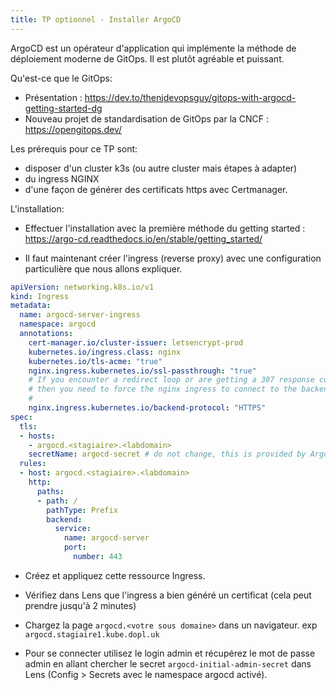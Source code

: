 ```yaml
---
title: TP optionnel - Installer ArgoCD
---
```


ArgoCD est un opérateur d'application qui implémente la méthode de déploiement moderne de GitOps. Il est plutôt agréable et puissant.

Qu'est-ce que le GitOps: 

- Présentation : https://dev.to/thenjdevopsguy/gitops-with-argocd-getting-started-dg
- Nouveau projet de standardisation de GitOps par la CNCF : https://opengitops.dev/

Les prérequis pour ce TP sont:
- disposer d'un cluster k3s (ou autre cluster mais étapes à adapter)
- du ingress NGINX
- d'une façon de générer des certificats https avec Certmanager.

L'installation:

- Effectuer l'installation avec la première méthode du getting started : https://argo-cd.readthedocs.io/en/stable/getting_started/

- Il faut maintenant créer l'ingress (reverse proxy) avec une configuration particulière que nous allons expliquer.

```yaml
apiVersion: networking.k8s.io/v1
kind: Ingress
metadata:
  name: argocd-server-ingress
  namespace: argocd
  annotations:
    cert-manager.io/cluster-issuer: letsencrypt-prod
    kubernetes.io/ingress.class: nginx
    kubernetes.io/tls-acme: "true"
    nginx.ingress.kubernetes.io/ssl-passthrough: "true"
    # If you encounter a redirect loop or are getting a 307 response code 
    # then you need to force the nginx ingress to connect to the backend using HTTPS.
    #
    nginx.ingress.kubernetes.io/backend-protocol: "HTTPS"
spec:
  tls:
  - hosts:
    - argocd.<stagiaire>.<labdomain>
    secretName: argocd-secret # do not change, this is provided by Argo CD
  rules:
  - host: argocd.<stagiaire>.<labdomain>
    http:
      paths:
      - path: /
        pathType: Prefix
        backend:
          service:
            name: argocd-server
            port:
              number: 443
```

- Créez et appliquez cette ressource Ingress.

- Vérifiez dans Lens que l'ingress a bien généré un certificat (cela peut prendre jusqu'à 2 minutes)

- Chargez la page `argocd.<votre sous domaine>` dans un navigateur. exp `argocd.stagiaire1.kube.dopl.uk`

- Pour se connecter utilisez le login admin et récupérez le mot de passe admin en allant chercher le secret `argocd-initial-admin-secret` dans Lens (Config > Secrets avec le namespace argocd activé).